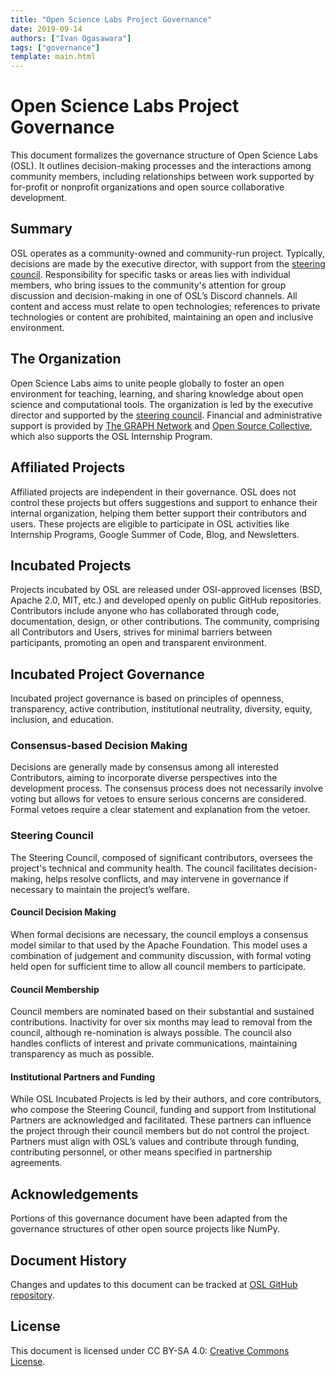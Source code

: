 ```yaml
---
title: "Open Science Labs Project Governance"
date: 2019-09-14
authors: ["Ivan Ogasawara"]
tags: ["governance"]
template: main.html
---
```


# Open Science Labs Project Governance

This document formalizes the governance structure of Open Science Labs (OSL). It
outlines decision-making processes and the interactions among community members,
including relationships between work supported by for-profit or nonprofit
organizations and open source collaborative development.

## Summary

OSL operates as a community-owned and community-run project. Typically,
decisions are made by the executive director, with support from the
[steering council](https://opensciencelabs.org/about/team/). Responsibility for
specific tasks or areas lies with individual members, who bring issues to the
community's attention for group discussion and decision-making in one of OSL’s
Discord channels. All content and access must relate to open technologies;
references to private technologies or content are prohibited, maintaining an
open and inclusive environment.

## The Organization

Open Science Labs aims to unite people globally to foster an open environment
for teaching, learning, and sharing knowledge about open science and
computational tools. The organization is led by the executive director and
supported by the [steering council](https://opensciencelabs.org/about/team/).
Financial and administrative support is provided by
[The GRAPH Network](https://thegraphnetwork.org) and
[Open Source Collective](https://opencollective.com/osl), which also supports
the OSL Internship Program.

## Affiliated Projects

Affiliated projects are independent in their governance. OSL does not control
these projects but offers suggestions and support to enhance their internal
organization, helping them better support their contributors and users. These
projects are eligible to participate in OSL activities like Internship Programs,
Google Summer of Code, Blog, and Newsletters.

## Incubated Projects

Projects incubated by OSL are released under OSI-approved licenses (BSD, Apache
2.0, MIT, etc.) and developed openly on public GitHub repositories. Contributors
include anyone who has collaborated through code, documentation, design, or
other contributions. The community, comprising all Contributors and Users,
strives for minimal barriers between participants, promoting an open and
transparent environment.

## Incubated Project Governance

Incubated project governance is based on principles of openness, transparency,
active contribution, institutional neutrality, diversity, equity, inclusion, and
education.

### Consensus-based Decision Making

Decisions are generally made by consensus among all interested Contributors,
aiming to incorporate diverse perspectives into the development process. The
consensus process does not necessarily involve voting but allows for vetoes to
ensure serious concerns are considered. Formal vetoes require a clear statement
and explanation from the vetoer.

### Steering Council

The Steering Council, composed of significant contributors, oversees the
project's technical and community health. The council facilitates
decision-making, helps resolve conflicts, and may intervene in governance if
necessary to maintain the project’s welfare.

#### Council Decision Making

When formal decisions are necessary, the council employs a consensus model
similar to that used by the Apache Foundation. This model uses a combination of
judgement and community discussion, with formal voting held open for sufficient
time to allow all council members to participate.

#### Council Membership

Council members are nominated based on their substantial and sustained
contributions. Inactivity for over six months may lead to removal from the
council, although re-nomination is always possible. The council also handles
conflicts of interest and private communications, maintaining transparency as
much as possible.

#### Institutional Partners and Funding

While OSL Incubated Projects is led by their authors, and core contributors, who
compose the Steering Council, funding and support from Institutional Partners
are acknowledged and facilitated. These partners can influence the project
through their council members but do not control the project. Partners must
align with OSL’s values and contribute through funding, contributing personnel,
or other means specified in partnership agreements.

## Acknowledgements

Portions of this governance document have been adapted from the governance
structures of other open source projects like NumPy.

## Document History

Changes and updates to this document can be tracked at
[OSL GitHub repository](https://github.com/opensciencelabs/opensciencelabs.github.io).

## License

This document is licensed under CC BY-SA 4.0:
[Creative Commons License](https://creativecommons.org/licenses/by-sa/4.0/).
